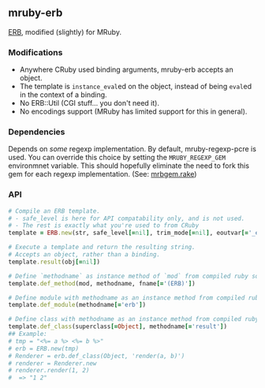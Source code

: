 mruby-erb
---------

[ERB](http://ruby-doc.org/stdlib-2.2.3/libdoc/erb/rdoc/ERB.html), modified (slightly) for MRuby.

### Modifications
- Anywhere CRuby used binding arguments, mruby-erb accepts an object.
- The template is `instance_eval`ed on the object, instead of being `eval`ed in the context of a binding.
- No ERB::Util (CGI stuff... you don't need it).
- No encodings support (MRuby has limited support for this in general).

### Dependencies

Depends on *some* regexp implementation. By default, mruby-regexp-pcre is used.
You can override this choice by setting the `MRUBY_REGEXP_GEM` environmnet variable.
This should hopefully eliminate the need to fork this gem for each regexp implementation.
(See: [mrbgem.rake](./mrbgem.rake))

### API

```Ruby
# Compile an ERB template.
# - safe_level is here for API compatability only, and is not used.
# - The rest is exactly what you're used to from CRuby
template = ERB.new(str, safe_level[=nil], trim_mode[=nil], eoutvar[='_erbout'])

# Execute a template and return the resulting string.
# Accepts an object, rather than a binding.
template.result(obj[=nil])

# Define `methodname` as instance method of `mod` from compiled ruby source.
template.def_method(mod, methodname, fname[='(ERB)'])

# Define module with methodname as an instance method from compiled ruby source.
template.def_module(methodname[='erb'])

# Define class with methodname as an instance method from compiled ruby source.
template.def_class(superclass[=Object], methodname[='result'])
## Example:
# tmp = "<%= a %> <%= b %>"
# erb = ERB.new(tmp)
# Renderer = erb.def_class(Object, 'render(a, b)')
# renderer = Renderer.new
# renderer.render(1, 2)
#  => "1 2"
```
